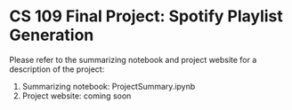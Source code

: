 # CS 109 Final Project: Spotify Playlist Generation

Please refer to the summarizing notebook and project website for a description of the project: 
1. Summarizing notebook: ProjectSummary.ipynb
2. Project website: coming soon 
